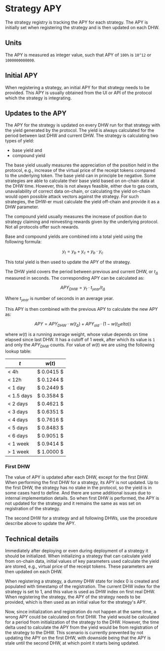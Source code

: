 # Strategy APY

The strategy registry is tracking the APY for each strategy. The APY is initially set when registering the strategy and is then updated on each DHW.

## Units

The APY is measured as integer value, such that APY of `100%` is `10^12` or `1000000000000`.

## Initial APY

When registering a strategy, an initial APY for that strategy needs to be provided. This APY is usually obtained from the UI or API of the protocol which the strategy is integrating.

## Updates to the APY

The APY for the strategy is updated on every DHW run for that strategy with the yield generated by the protocol. The yield is always calculated for the period between last DHW and current DHW. The strategy is calculating two types of yield:

- base yield and
- compound yield

The base yield usually measures the appreciation of the position held in the protocol, e.g., increase of the virtual price of the receipt tokens compared to the underlying token. The base yield can in principle be negative. Some strategies are able to calculate their base yield based on on-chain data at the DHW time. However, this is not always feasible, either due to gas costs, unavailability of correct data on-chain, or calculating the yield on-chain would open possible attack vectors against the strategy. For such strategies, the DHW-er must calculate the yield off-chain and provide it as a DHW parameter.

The compound yield usually measures the increase of position due to strategy claiming and reinvesting rewards given by the underlying protocol. Not all protocols offer such rewards.

Base and compound yields are combined into a total yield using the following formula:

$$ y_t = y_b + y_c + y_b \cdot y_c $$

This total yield is then used to update the APY of the strategy.

The DHW yield covers the period between previous and current DHW, or $t_\Delta$ measured in seconds. The corresponding APY can be calculated as:

$$ APY_{DHW} = y_t \cdot t_{year} / t_\Delta $$

Where $t_{year}$ is number of seconds in an average year.

This APY is then combined with the previous APY to calculate the new APY as:

$$ APY = APY_{DHW} \cdot w(t_\Delta) + APY_{old} \cdot (1 - w(t_Delta)) $$

where $w(t)$ is a running average weight, whose value depends on time elapsed since last DHW. It has a cutoff of 1 week, after which its value is `1` and only the $APY_{DHW}$ counts. For value of $w(t)$ we are using the following lookup table:

| $t$        | $w(t)$     |
| ---------- | ---------- |
| < 4h       | $ 0.0415 $ |
| < 12h      | $ 0.1244 $ |
| < 1 day    | $ 0.2449 $ |
| < 1.5 days | $ 0.3584 $ |
| < 2 days   | $ 0.4621 $ |
| < 3 days   | $ 0.6351 $ |
| < 4 days   | $ 0.7616 $ |
| < 5 days   | $ 0.8483 $ |
| < 6 days   | $ 0.9051 $ |
| < 1 week   | $ 0.9414 $ |
| > 1 week   | $ 1.0000 $ |

### First DHW

The value of APY is updated after each DHW, except for the first DHW. When performing the first DHW for a strategy, its APY is not updated. Up to the first DHW, the strategy has no stake in the protocol, so the yield is in some cases hard to define. And there are some additional issues due to internal implementation details. So when first DHW is performed, the APY is not updated for the strategy and it remains the same as was set on registration of the strategy.

The second DHW for a strategy and all following DHWs, use the procedure describe above to update the APY.

## Technical details

Immediately after deploying or even during deployment of a strategy it should be initialized. When initializing a strategy that can calculate yield from on-chain data, initial values of key parameters used calculate the yield are stored, e.g., virtual price of the receipt tokens. These parameters are then updated on each DHW.

When registering a strategy, a dummy DHW state for index 0 is created and populated with timestamp of the registration. The current DHW index for the strategy is set to 1, and this value is used as DHW index on first real DHW. When registering the strategy, the APY of the strategy needs to be provided, which is then used as an initial value for the strategy's APY.

Now, since initialization and registration do not happen at the same time, a wrong APY could be calculated on first DHW. The yield would be calculated for a period from initialization of the strategy to the DHW. However, the time delta used to calculate the APY from the yield would be from registration of the strategy to the DHW. This scenario is currently prevented by not updating the APY on the first DHW, with downside being that the APY is stale until the second DHW, at which point it starts being updated.

